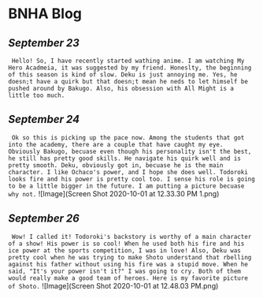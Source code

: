 

# BNHA Blog
## _September 23_
` Hello! So, I have recently started wathing anime. I am watching My Hero Acadmeia, it was suggested by my friend. Honeslty, the beginning of this season is kind of slow. Deku is just annoying me. Yes, he doesn;t have a quirk but that doesn;t mean he neds to let himself be pushed around by Bakugo. Also, his obsession with All Might is a little too much.`
## _September 24_
` Ok so this is picking up the pace now. Among the students that got into the academy, there are a couple that have caught my eye. Obviously Bakugo, becuase even though his personality isn't the best, he still has pretty good skills. He navigate his quirk well and is pretty smooth. Deku, obviously got in, becuase he is the main character. I like Ochaco's power, and I hope she does well. Todoroki looks fire and his power is pretty cool too. I sense his role is going to be a little bigger in the future. I am putting a picture becuase why not.`
![Image](Screen Shot 2020-10-01 at 12.33.30 PM 1.png)
## _September 26_
` Wow! I called it! Todoroki's backstory is worthy of a main character of a show! His power is so cool! When he used both his fire and his ice power at the sports competition, I was in love! Also, Deku was pretty cool when he was trying to make Shoto understand that rbelling against his father without using his fire was a stupid move. When he said, "It's your power isn't it?" I was going to cry. Both of them would really make a good team of heroes. Here is my favorite picture of Shoto.`
![Image](Screen Shot 2020-10-01 at 12.48.03 PM.png)
